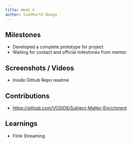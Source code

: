 ```yaml
---
title: Week 4
author: Siddharth Banga 
---
```


## Milestones
- Developed a complete prototype for project
- Waiting for contact and official milestones from mentor 

## Screenshots / Videos 
- Inside Github Repo readme

## Contributions
- https://github.com/VOSID8/Subject-Matter-Enrichment

## Learnings
- Flink Streaming